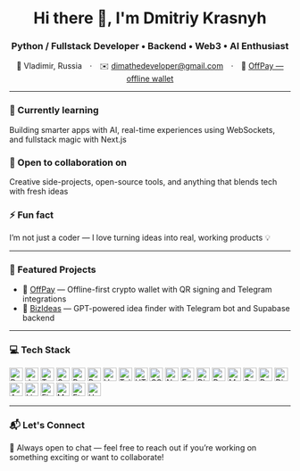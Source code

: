 <h1 align="center">Hi there 👋, I'm Dmitriy Krasnyh</h1>
<h3 align="center">Python / Fullstack Developer • Backend • Web3 • AI Enthusiast</h3>

<p align="center">
📍 Vladimir, Russia · ✉️ <a href="mailto:dimathedeveloper@gmail.com">dimathedeveloper@gmail.com</a> · 🚀 <a href="https://github.com/dimathedeveloper/offpay" target="_blank">OffPay — offline wallet</a>
</p>

---

### 🧠 Currently learning
Building smarter apps with AI, real-time experiences using WebSockets, and fullstack magic with Next.js

### 🤝 Open to collaboration on
Creative side-projects, open-source tools, and anything that blends tech with fresh ideas

### ⚡ Fun fact
I’m not just a coder — I love turning ideas into real, working products 💡

---

### 🧩 Featured Projects
- 🔐 [OffPay](https://github.com/dimathedeveloper/offpay) — Offline-first crypto wallet with QR signing and Telegram integrations
- 🤖 [BizIdeas](https://github.com/dimathedeveloper/bizideas) — GPT-powered idea finder with Telegram bot and Supabase backend

---

### 💻 Tech Stack

<p align="left">
  <img title="Python" src="https://raw.githubusercontent.com/danielcranney/readme-generator/main/public/icons/skills/python-colored.svg" width="24" />
  <img title="JavaScript" src="https://raw.githubusercontent.com/danielcranney/readme-generator/main/public/icons/skills/javascript-colored.svg" width="24" />
  <img title="TypeScript" src="https://raw.githubusercontent.com/danielcranney/readme-generator/main/public/icons/skills/typescript-colored.svg" width="24" />
  <img title="Go" src="https://raw.githubusercontent.com/danielcranney/readme-generator/main/public/icons/skills/go-colored.svg" width="24" />
  <img title="Bash" src="https://raw.githubusercontent.com/danielcranney/readme-generator/main/public/icons/skills/gnubash.svg" width="24" />
  <img title="React" src="https://raw.githubusercontent.com/danielcranney/readme-generator/main/public/icons/skills/react-colored.svg" width="24" />
  <img title="Vue" src="https://raw.githubusercontent.com/danielcranney/readme-generator/main/public/icons/skills/vuejs-colored.svg" width="24" />
  <img title="TailwindCSS" src="https://raw.githubusercontent.com/danielcranney/readme-generator/main/public/icons/skills/tailwindcss-colored.svg" width="24" />
  <img title="HTML5" src="https://raw.githubusercontent.com/danielcranney/readme-generator/main/public/icons/skills/html5-colored.svg" width="24" />
  <img title="CSS3" src="https://raw.githubusercontent.com/danielcranney/readme-generator/main/public/icons/skills/css3-colored.svg" width="24" />
  <img title="Node.js" src="https://raw.githubusercontent.com/danielcranney/readme-generator/main/public/icons/skills/nodejs-colored.svg" width="24" />
  <img title="FastAPI" src="https://raw.githubusercontent.com/danielcranney/readme-generator/main/public/icons/skills/fastapi-colored.svg" width="24" />
  <img title="Django" src="https://raw.githubusercontent.com/danielcranney/readme-generator/main/public/icons/skills/django-colored.svg" width="24" />
  <img title="PostgreSQL" src="https://raw.githubusercontent.com/danielcranney/readme-generator/main/public/icons/skills/postgresql-colored.svg" width="24" />
  <img title="MongoDB" src="https://raw.githubusercontent.com/danielcranney/readme-generator/main/public/icons/skills/mongodb-colored.svg" width="24" />
  <img title="Supabase" src="https://raw.githubusercontent.com/danielcranney/readme-generator/main/public/icons/skills/supabase-colored.svg" width="24" />
  <img title="Docker" src="https://raw.githubusercontent.com/danielcranney/readme-generator/main/public/icons/skills/docker-colored.svg" width="24" />
  <img title="DigitalOcean" src="https://raw.githubusercontent.com/danielcranney/readme-generator/main/public/icons/skills/digitalocean-colored.svg" width="24" />
  <img title="AWS" src="https://raw.githubusercontent.com/danielcranney/readme-generator/main/public/icons/skills/aws-colored.svg" width="24" />
  <img title="Linux" src="https://raw.githubusercontent.com/danielcranney/readme-generator/main/public/icons/skills/linux-colored.svg" width="24" />
  <img title="Figma" src="https://raw.githubusercontent.com/danielcranney/readme-generator/main/public/icons/skills/figma-colored.svg" width="24" />
  <img title="MetaMask" src="https://raw.githubusercontent.com/danielcranney/readme-generator/main/public/icons/skills/metamask-colored.svg" width="24" />
  <img title="Ethereum" src="https://raw.githubusercontent.com/danielcranney/readme-generator/main/public/icons/skills/ethereum-colored.svg" width="24" />
  <img title="Hardhat" src="https://raw.githubusercontent.com/danielcranney/readme-generator/main/public/icons/skills/hardhat-colored.svg" width="24" />
</p>

---

### 📬 Let's Connect

💬 Always open to chat — feel free to reach out if you’re working on something exciting or want to collaborate!
